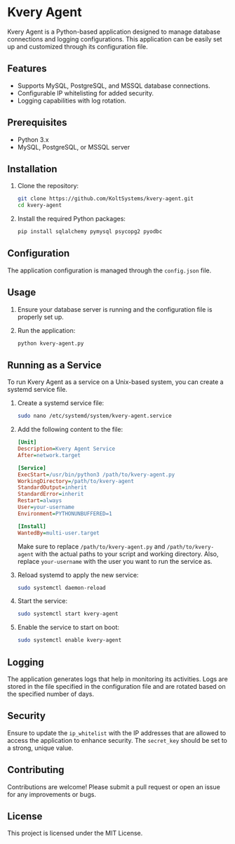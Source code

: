 # Kvery Agent

Kvery Agent is a Python-based application designed to manage database connections and logging configurations. This application can be easily set up and customized through its configuration file.

## Features

- Supports MySQL, PostgreSQL, and MSSQL database connections.
- Configurable IP whitelisting for added security.
- Logging capabilities with log rotation.

## Prerequisites

- Python 3.x
- MySQL, PostgreSQL, or MSSQL server

## Installation

1. Clone the repository:

    ```bash
    git clone https://github.com/KoltSystems/kvery-agent.git
    cd kvery-agent
    ```

2. Install the required Python packages:

    ```bash
    pip install sqlalchemy pymysql psycopg2 pyodbc
    ```

## Configuration

The application configuration is managed through the `config.json` file.

## Usage

1. Ensure your database server is running and the configuration file is properly set up.
2. Run the application:

    ```bash
    python kvery-agent.py
    ```

## Running as a Service

To run Kvery Agent as a service on a Unix-based system, you can create a systemd service file.

1. Create a systemd service file:

    ```bash
    sudo nano /etc/systemd/system/kvery-agent.service
    ```

2. Add the following content to the file:

    ```ini
    [Unit]
    Description=Kvery Agent Service
    After=network.target

    [Service]
    ExecStart=/usr/bin/python3 /path/to/kvery-agent.py
    WorkingDirectory=/path/to/kvery-agent
    StandardOutput=inherit
    StandardError=inherit
    Restart=always
    User=your-username
    Environment=PYTHONUNBUFFERED=1

    [Install]
    WantedBy=multi-user.target
    ```

    Make sure to replace `/path/to/kvery-agent.py` and `/path/to/kvery-agent` with the actual paths to your script and working directory. Also, replace `your-username` with the user you want to run the service as.

3. Reload systemd to apply the new service:

    ```bash
    sudo systemctl daemon-reload
    ```

4. Start the service:

    ```bash
    sudo systemctl start kvery-agent
    ```

5. Enable the service to start on boot:

    ```bash
    sudo systemctl enable kvery-agent
    ```

## Logging

The application generates logs that help in monitoring its activities. Logs are stored in the file specified in the configuration file and are rotated based on the specified number of days.

## Security

Ensure to update the `ip_whitelist` with the IP addresses that are allowed to access the application to enhance security. The `secret_key` should be set to a strong, unique value.

## Contributing

Contributions are welcome! Please submit a pull request or open an issue for any improvements or bugs.

## License

This project is licensed under the MIT License.
